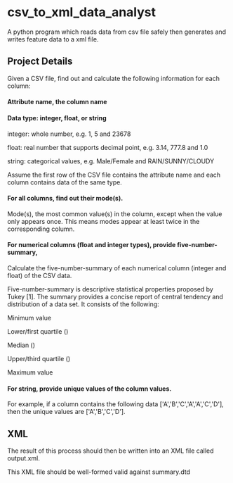 # csv_to_xml_data_analyst
A python program which reads data from csv file safely then generates and writes feature data to a xml file. 
## Project Details


Given a CSV file, find out and calculate the following information for each column:

#### Attribute name, the column name

#### Data type: integer, float, or string

integer: whole number, e.g. 1, 5 and 23678

float: real number that supports decimal point, e.g. 3.14, 777.8 and 1.0

string: categorical values, e.g. Male/Female and RAIN/SUNNY/CLOUDY

Assume the first row of the CSV file contains the attribute name and each column contains data of the same type.

#### For all columns, find out their mode(s).

Mode(s), the most common value(s) in the column, except when the value only appears once. This means modes appear at least twice in the corresponding column.


#### For numerical columns (float and integer types), provide five-number-summary,

Calculate the five-number-summary of each numerical column (integer and float) of the CSV data. 

Five-number-summary is descriptive statistical properties proposed by Tukey [1]. The summary provides a concise report of central tendency and distribution of a data set. It consists of the following:

Minimum value

Lower/first quartile ()

Median ()

Upper/third quartile ()

Maximum value

#### For string, provide unique values of the column values. 

For example, if a column contains the following data ['A','B','C','A','A','C','D'], then the unique values are ['A','B','C','D'].

## XML
The result of this process should then be written into an XML file called output.xml.

This XML file should be well-formed valid against summary.dtd